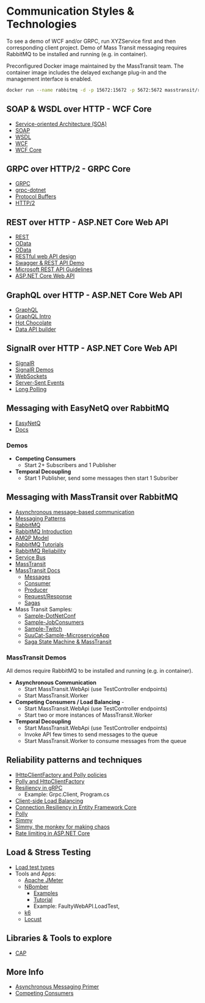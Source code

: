 # Communication Styles & Technologies

To see a demo of WCF and/or GRPC, run XYZService first and then corresponding client project.
Demo of Mass Transit messaging requires RabbitMQ to be installed and running (e.g. in container).

Preconfigured Docker image maintained by the MassTransit team. 
The container image includes the delayed exchange plug-in and the management interface is enabled.
```bash
docker run --name rabbitmq -d -p 15672:15672 -p 5672:5672 masstransit/rabbitmq
```

## SOAP & WSDL over HTTP - WCF Core
- [Service-oriented Architecture (SOA)](https://www.wikiwand.com/en/Service-oriented_architecture)
- [SOAP](https://www.wikiwand.com/en/SOAP)
- [WSDL](https://www.wikiwand.com/en/Web_Services_Description_Language)
- [WCF](https://learn.microsoft.com/en-us/dotnet/framework/wcf/whats-wcf)
- [WCF Core](https://github.com/CoreWCF/CoreWCF)


## GRPC over HTTP/2 - GRPC Core
- [GRPC](https://grpc.io/)
- [grpc-dotnet](https://learn.microsoft.com/en-us/aspnet/core/grpc/?view=aspnetcore-7.0)
- [Protocol Buffers](https://protobuf.dev/)
- [HTTP/2](https://www.oreilly.com/content/http2-a-new-excerpt/)


## REST over HTTP - ASP.NET Core Web API
- [REST](https://restfulapi.net/)
- [OData](https://www.odata.org/getting-started/understand-odata-in-6-steps/)
- [OData](https://learn.microsoft.com/en-us/odata/overview)
- [RESTful web API design](https://learn.microsoft.com/en-us/azure/architecture/best-practices/api-design)
- [Swagger & REST API Demo](https://petstore.swagger.io/)
- [Microsoft REST API Guidelines](https://github.com/microsoft/api-guidelines/blob/vNext/Guidelines.md#142-return-codes-429-vs-503)
- [ASP.NET Core Web API](https://learn.microsoft.com/en-us/aspnet/core/fundamentals/apis?view=aspnetcore-7.0)


## GraphQL over HTTP - ASP.NET Core Web API
- [GraphQL](https://graphql.org/)
- [GraphQL Intro](https://graphql.org/learn/)
- [Hot Chocolate](https://chillicream.com/docs/hotchocolate/v13)
- [Data API builder](https://learn.microsoft.com/en-us/azure/data-api-builder/overview-to-data-api-builder)


## SignalR over HTTP - ASP.NET Core Web API
- [SignalR](https://learn.microsoft.com/en-us/aspnet/core/signalr/introduction?view=aspnetcore-7.0)
- [SignalR Demos](http://philssignalrdemo.azurewebsites.net/)
- [WebSockets](https://www.wikiwand.com/en/WebSocket)
- [Server-Sent Events](https://www.wikiwand.com/en/Server-sent_events)
- [Long Polling](https://stackoverflow.com/questions/11077857/what-are-long-polling-websockets-server-sent-events-sse-and-comet)

## Messaging with EasyNetQ over RabbitMQ
- [EasyNetQ](https://github.com/EasyNetQ/EasyNetQ)
- [Docs](https://github.com/EasyNetQ/EasyNetQ/wiki/Introduction)

### Demos
- **Competing Consumers**
    - Start 2+ Subscribers and 1 Publisher
- **Temporal Decoupling**
    - Start 1 Publisher, send some messages then start 1 Subsriber

## Messaging with MassTransit over RabbitMQ
- [Asynchronous message-based communication](https://learn.microsoft.com/en-us/dotnet/architecture/microservices/architect-microservice-container-applications/asynchronous-message-based-communication)
- [Messaging Patterns](https://learn.microsoft.com/en-us/azure/architecture/patterns/category/messaging)
- [RabbitMQ](https://www.rabbitmq.com/#features)
- [RabbitMQ Introduction](https://www.cloudamqp.com/blog/part1-rabbitmq-for-beginners-what-is-rabbitmq.html)
- [AMQP Model](https://www.rabbitmq.com/tutorials/amqp-concepts.html)
- [RabbitMQ Tutorials](https://www.rabbitmq.com/getstarted.html)
- [RabbitMQ Reliability](https://www.rabbitmq.com/reliability.html)
- [Service Bus](https://learn.microsoft.com/en-us/azure/service-bus-messaging/service-bus-messaging-overview)
- [MassTransit](https://masstransit-project.com/)
- [MassTransit Docs](https://masstransit.io/documentation/concepts)
    - [Messages](https://masstransit.io/documentation/concepts/messages)
    - [Consumer](https://masstransit.io/documentation/concepts/consumers)
    - [Producer](https://masstransit.io/documentation/concepts/producers)
    - [Request/Response](https://masstransit.io/documentation/concepts/requests)
    - [Sagas](https://masstransit.io/documentation/patterns/saga)   
- Mass Transit Samples:
    - [Sample-DotNetConf](https://github.com/phatboyg/Sample-DotNetConf)
    - [Sample-JobConsumers](https://github.com/MassTransit/Sample-JobConsumers)
    - [Sample-Twitch](https://github.com/MassTransit/Sample-Twitch)
    - [SuuCat-Sample-MicroserviceApp](https://github.com/ebubekirdinc/SuuCat)
    - [Saga State Machine & MassTransit](https://github.com/bariscantanriverdi/SagaStateMachine-Async-Messaging/)

### MassTransit Demos

All demos require RabbitMQ to be installed and running (e.g. in container).

- **Asynchronous Communication**
    - Start MassTransit.WebApi (use TestController endpoints)
    - Start MassTransit.Worker
- **Competing Consumers / Load Balancing** - 
    - Start MassTransit.WebApi (use TestController endpoints)
    - Start two or more instances of MassTransit.Worker
- **Temporal Decoupling**
    - Start MassTransit.WebApi (use TestController endpoints)
    - Invoke API few times to send messages to the queue
    - Start MassTransit.Worker to consume messages from the queue


## Reliability patterns and techniques

- [IHttpClientFactory and Polly policies](https://learn.microsoft.com/en-us/dotnet/architecture/microservices/implement-resilient-applications/implement-http-call-retries-exponential-backoff-polly)
- [Polly and HttpClientFactory](https://github.com/App-vNext/Polly/wiki/Polly-and-HttpClientFactory)
- [Resiliency in gRPC](https://learn.microsoft.com/en-us/aspnet/core/grpc/retries?view=aspnetcore-7.0)
    - Example: Grpc.Client, Program.cs
- [Client-side Load Balancing](https://learn.microsoft.com/en-us/aspnet/core/grpc/loadbalancing?view=aspnetcore-7.0)
- [Connection Resiliency in Entity Framework Core](https://learn.microsoft.com/en-us/ef/core/miscellaneous/connection-resiliency)
- [Polly](https://github.com/App-vNext/Polly)
- [Simmy](https://github.com/Polly-Contrib/Simmy)
- [Simmy, the monkey for making chaos](https://www.thepollyproject.org/2019/06/27/simmy-the-monkey-for-making-chaos/)
- [Rate limiting in ASP.NET Core](https://learn.microsoft.com/en-us/aspnet/core/performance/rate-limit?view=aspnetcore-7.0)

## Load & Stress Testing

- [Load test types](https://k6.io/docs/test-types/load-test-types/)
- Tools and Apps:
    - [Apache JMeter](https://jmeter.apache.org/)
    - [NBomber](https://nbomber.com/)
        - [Examples](https://github.com/PragmaticFlow/NBomber/tree/dev/examples/Demo)
        - [Tutorial](https://nbomber.com/docs/getting-started/hello_world_tutorial/)
        - Example: FaultyWebAPI.LoadTest, 
    - [k6](https://k6.io/docs/)
    - [Locust](https://locust.io/)

## Libraries & Tools to explore

- [CAP](https://github.com/dotnetcore/CAP)

## More Info
- [Asynchronous Messaging Primer](https://learn.microsoft.com/en-us/previous-versions/msp-n-p/dn589781(v=pandp.10))
- [Competing Consumers](https://learn.microsoft.com/en-us/azure/architecture/patterns/competing-consumers)
